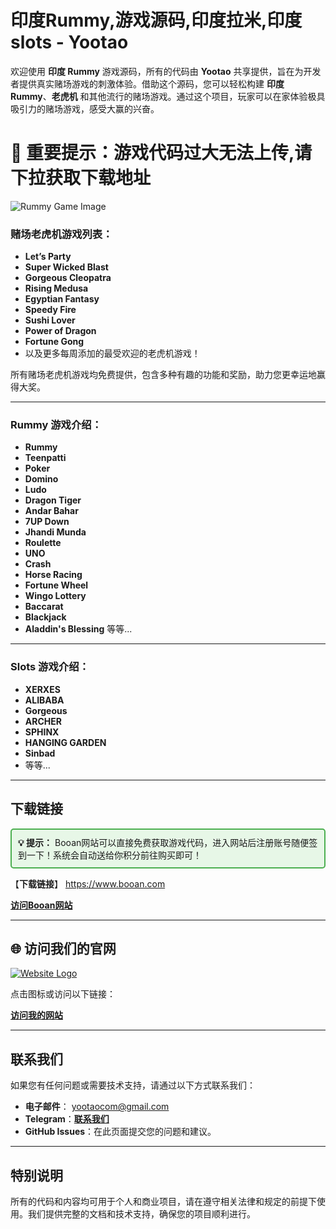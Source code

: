 # 印度Rummy,游戏源码,印度拉米,印度slots - Yootao

欢迎使用 **印度 Rummy** 游戏源码，所有的代码由 **Yootao** 共享提供，旨在为开发者提供真实赌场游戏的刺激体验。借助这个源码，您可以轻松构建 **印度 Rummy**、**老虎机** 和其他流行的赌场游戏。通过这个项目，玩家可以在家体验极具吸引力的赌场游戏，感受大赢的兴奋。

# 🚨 重要提示：游戏代码过大无法上传,请下拉获取下载地址

![Rummy Game Image](https://img.booan.com/wp-content/uploads/2025/02/rummy.jpg)



### 赌场老虎机游戏列表：

- **Let’s Party**
- **Super Wicked Blast**
- **Gorgeous Cleopatra**
- **Rising Medusa**
- **Egyptian Fantasy**
- **Speedy Fire**
- **Sushi Lover**
- **Power of Dragon**
- **Fortune Gong**
- 以及更多每周添加的最受欢迎的老虎机游戏！

所有赌场老虎机游戏均免费提供，包含多种有趣的功能和奖励，助力您更幸运地赢得大奖。

---

### **Rummy 游戏介绍：**

- **Rummy**
- **Teenpatti**
- **Poker**
- **Domino**
- **Ludo**
- **Dragon Tiger**
- **Andar Bahar**
- **7UP Down**
- **Jhandi Munda**
- **Roulette**
- **UNO**
- **Crash**
- **Horse Racing**
- **Fortune Wheel**
- **Wingo Lottery**
- **Baccarat**
- **Blackjack**
- **Aladdin's Blessing** 等等...

---

### **Slots 游戏介绍：**

- **XERXES**
- **ALIBABA**
- **Gorgeous**
- **ARCHER**
- **SPHINX**
- **HANGING GARDEN**
- **Sinbad**
- 等等...

---

## 下载链接

<div style="border: 2px solid #4CAF50; background-color: #e7f7e7; padding: 10px; border-radius: 5px;">
  <strong>💡 提示：</strong> Booan网站可以直接免费获取游戏代码，进入网站后注册账号随便签到一下！系统会自动送给你积分前往购买即可！
</div>


【**下载链接**】 https://www.booan.com

[**访问Booan网站**](https://www.booan.com)

---

## 🌐 访问我们的官网

[![Website Logo](https://img.yootao.com/wp-content/uploads/2025/02/2025010917250711.png)](https://www.yootao.com)

点击图标或访问以下链接：

[**访问我的网站**](https://www.yootao.com)


---

## 联系我们

如果您有任何问题或需要技术支持，请通过以下方式联系我们：

- **电子邮件**： yootaocom@gmail.com
- **Telegram**：[**联系我们**](https://t.me/hongshu8888)
- **GitHub Issues**：在此页面提交您的问题和建议。

---

## 特别说明

所有的代码和内容均可用于个人和商业项目，请在遵守相关法律和规定的前提下使用。我们提供完整的文档和技术支持，确保您的项目顺利进行。

